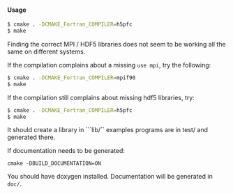 #### Usage

```bash
$ cmake . -DCMAKE_Fortran_COMPILER=h5pfc
$ make 
```

Finding the correct MPI / HDF5 libraries does not seem to be working all the 
same on different systems.

If the compilation complains about a missing ```use mpi```, try the following:

```bash
$ cmake . -DCMAKE_Fortran_COMPILER=mpif90
$ make 
```

If the compilation still complains about missing hdf5 libraries, try:

```bash
$ cmake . -DCMAKE_Fortran_COMPILER=h5pfc
$ make 
```

It should create a library in ```lib/``
examples programs are in test/ and generated there.

If documentation needs to be generated:
```
cmake -DBUILD_DOCUMENTATION=ON
```
You should have doxygen installed. Documentation will be generated in ```doc/```.
